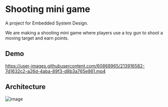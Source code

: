 # Shooting mini game

A project for Embedded System Design.

We are making a shooting mini game where players use a toy gun to shoot a moving target and earn points.

## Demo

https://user-images.githubusercontent.com/60868965/213916582-7d1632c2-a26d-4aba-89f3-d8b3a765e981.mp4

## Architecture

![image](https://user-images.githubusercontent.com/60868965/213916597-657ad0c5-250e-47b2-a8e2-31d2b3774564.png)
